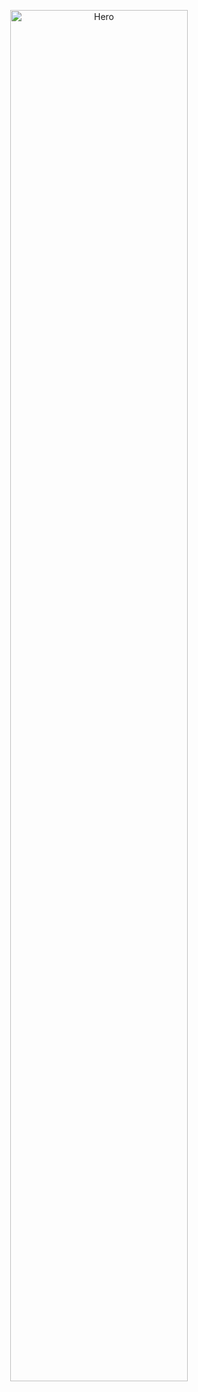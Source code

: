 <p align="center">
  <a href="https://orbisworlds.org">
    <img alt="Hero" src="https://user-images.githubusercontent.com/73176377/209160859-775b2686-c2c2-413d-b5ec-5156b4c36fc6.jpg" width="75%" />
  </a>
</p>
